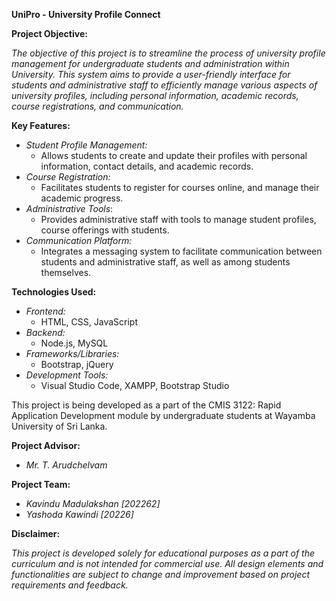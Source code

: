 **UniPro - University Profile Connect**

**Project Objective:**

_The objective of this project is to streamline the process of university profile management for undergraduate students and administration within University. This system aims to provide a user-friendly interface for students and administrative staff to efficiently manage various aspects of university profiles, including personal information, academic records, course registrations, and communication._

**Key Features:**

- _Student Profile Management:_
  - Allows students to create and update their profiles with personal information, contact details, and academic records.
- _Course Registration:_
  - Facilitates students to register for courses online, and manage their academic progress.
- _Administrative Tools_:
  - Provides administrative staff with tools to manage student profiles, course offerings with students.
- _Communication Platform:_
  - Integrates a messaging system to facilitate communication between students and administrative staff, as well as among students themselves.

**Technologies Used:**

- _Frontend:_
  - HTML, CSS, JavaScript
- _Backend:_
  - Node.js, MySQL
- _Frameworks/Libraries:_
  - Bootstrap, jQuery
- _Development Tools:_
  - Visual Studio Code, XAMPP, Bootstrap Studio

This project is being developed as a part of the CMIS 3122: Rapid Application Development module by undergraduate students at Wayamba University of Sri Lanka.

**Project Advisor:**

- _Mr. T. Arudchelvam_

**Project Team:**

- _Kavindu Madulakshan \[202262\]_
- _Yashoda Kawindi \[20226\]_

**Disclaimer:**

_This project is developed solely for educational purposes as a part of the curriculum and is not intended for commercial use. All design elements and functionalities are subject to change and improvement based on project requirements and feedback._
